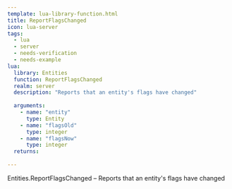 ```yaml
---
template: lua-library-function.html
title: ReportFlagsChanged
icon: lua-server
tags:
  - lua
  - server
  - needs-verification
  - needs-example
lua:
  library: Entities
  function: ReportFlagsChanged
  realm: server
  description: "Reports that an entity's flags have changed"
  
  arguments:
    - name: "entity"
      type: Entity
    - name: "flagsOld"
      type: integer
    - name: "flagsNow"
      type: integer
  returns:
    
---
```


<div class="lua__search__keywords">
Entities.ReportFlagsChanged &#x2013; Reports that an entity's flags have changed
</div>
